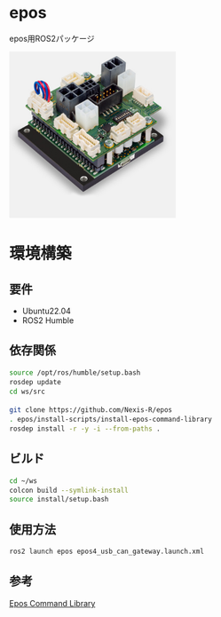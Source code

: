 # epos
epos用ROS2パッケージ<br>

<img src="docs/images/image.png" alt="epos" width="300"/>

# 環境構築

## 要件
- Ubuntu22.04
- ROS2 Humble

## 依存関係
```bash
source /opt/ros/humble/setup.bash
rosdep update
cd ws/src

git clone https://github.com/Nexis-R/epos
. epos/install-scripts/install-epos-command-library
rosdep install -r -y -i --from-paths .
```

## ビルド
```bash
cd ~/ws
colcon build --symlink-install
source install/setup.bash
```

## 使用方法
```bash
ros2 launch epos epos4_usb_can_gateway.launch.xml
```

## 参考
[Epos Command Library](https://www.maxongroup.com/medias/sys_master/8823917281310.pdf)
